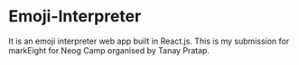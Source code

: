 # Emoji-Interpreter
It is an emoji interpreter web app built in React.js. This is my submission for markEight for Neog Camp organised by Tanay Pratap.
